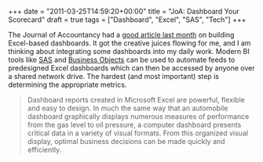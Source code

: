 +++
date = "2011-03-25T14:59:20+00:00"
title = "JoA: Dashboard Your Scorecard"
draft = true
tags = ["Dashboard", "Excel", "SAS", "Tech"]
+++

The Journal of Accountancy had a [good article last month](http://www.journalofaccountancy.com/Issues/2011/Feb/20092427.htm) on building Excel-based dashboards. It got the creative juices flowing for me, and I am thinking about integrating some dashboards into my daily work. Modern BI tools like [SAS](http://www.sas.com) and [Business Objects](http://en.wikipedia.org/wiki/Business_Objects) can be used to automate feeds to predesigned Excel dashboards which can then be accessed by anyone over a shared network drive. The hardest (and most important) step is determining the appropriate metrics.

> Dashboard reports created in Microsoft Excel are powerful, flexible and easy to design. In much the same way that an automobile dashboard graphically displays numerous measures of performance from the gas level to oil pressure, a computer dashboard presents critical data in a variety of visual formats. From this organized visual display, optimal business decisions can be made quickly and efficiently.